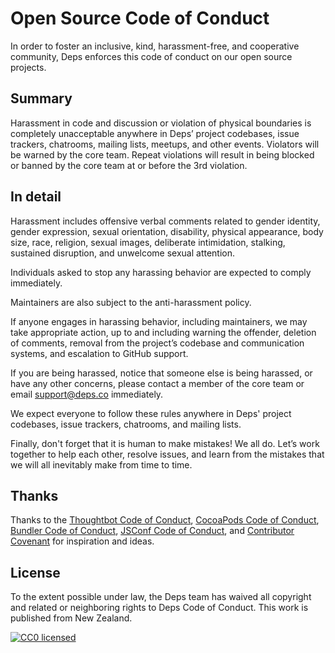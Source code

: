 # Open Source Code of Conduct

In order to foster an inclusive, kind, harassment-free, and cooperative community, Deps enforces this code of conduct on our open source projects.

## Summary

Harassment in code and discussion or violation of physical boundaries is completely unacceptable anywhere in Deps’ project codebases, issue trackers, chatrooms, mailing lists, meetups, and other events. Violators will be warned by the core team. Repeat violations will result in being blocked or banned by the core team at or before the 3rd violation.

## In detail

Harassment includes offensive verbal comments related to gender identity, gender expression, sexual orientation, disability, physical appearance, body size, race, religion, sexual images, deliberate intimidation, stalking, sustained disruption, and unwelcome sexual attention.

Individuals asked to stop any harassing behavior are expected to comply immediately.

Maintainers are also subject to the anti-harassment policy.

If anyone engages in harassing behavior, including maintainers, we may take appropriate action, up to and including warning the offender, deletion of comments, removal from the project’s codebase and communication systems, and escalation to GitHub support.

If you are being harassed, notice that someone else is being harassed, or have any other concerns, please contact a member of the core team or email support@deps.co immediately.

We expect everyone to follow these rules anywhere in Deps' project codebases, issue trackers, chatrooms, and mailing lists.

Finally, don't forget that it is human to make mistakes! We all do. Let’s work together to help each other, resolve issues, and learn from the mistakes that we will all inevitably make from time to time.

## Thanks
Thanks to the [Thoughtbot Code of Conduct][thoughtbot], [CocoaPods Code of Conduct][cocoapods], [Bundler Code of Conduct][bundler], [JSConf Code of Conduct][jsconf], and [Contributor Covenant][contributor] for inspiration and ideas.

## License
To the extent possible under law, the Deps team has waived all copyright and related or neighboring rights to Deps Code of Conduct. This work is published from New Zealand.

<a href="http://creativecommons.org/publicdomain/zero/1.0/" rel="CC0"><img src="https://licensebuttons.net/p/zero/1.0/88x31.png" alt="CC0 licensed" /></a>

[thoughtbot]: https://thoughtbot.com/open-source-code-of-conduct
[cocoapods]: https://github.com/CocoaPods/CocoaPods/blob/master/CODE_OF_CONDUCT.md
[bundler]: http://bundler.io/conduct.html
[jsconf]: http://jsconf.com/codeofconduct.html
[contributor]: http://contributor-covenant.org/
